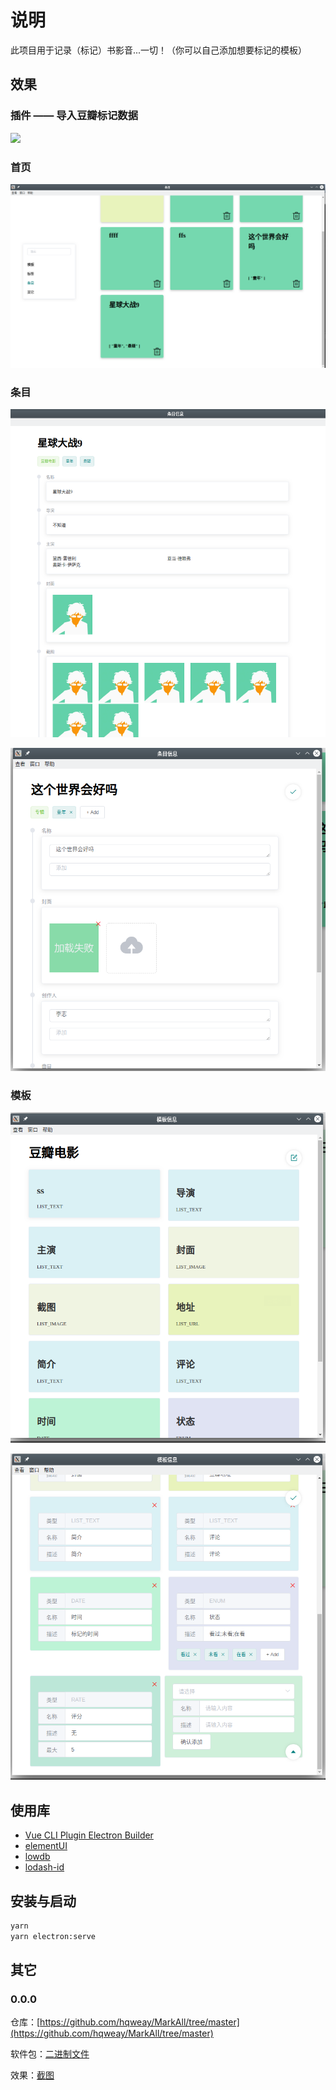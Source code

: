 # 说明

此项目用于记录（标记）书影音...一切！（你可以自己添加想要标记的模板）

## 效果

### 插件 —— 导入豆瓣标记数据

![](https://github.com/hqweay/MarkAll/blob/dev/examples/import-douban-datapng?raw=true)


### 首页

![](https://github.com/hqweay/MarkAll/blob/dev/examples/index.png?raw=true)

### 条目

![](https://github.com/hqweay/MarkAll/blob/dev/examples/item-info.png?raw=true)

![](https://github.com/hqweay/MarkAll/blob/dev/examples/item-edit.png?raw=true)

### 模板

![](https://github.com/hqweay/MarkAll/blob/dev/examples/template-info.png?raw=true)

![](https://github.com/hqweay/MarkAll/blob/dev/examples/template-edit.png?raw=true)

## 使用库

* [Vue CLI Plugin Electron Builder](https://nklayman.github.io/vue-cli-plugin-electron-builder/)
* [elementUI](<https://element.eleme.io/#/>)
* [lowdb](<https://github.com/typicode/lowdb>)
* [lodash-id](<https://github.com/typicode/lodash-id>)

## 安装与启动

```bash
yarn
yarn electron:serve
```

## 其它

### 0.0.0

仓库：[https://github.com/hqweay/MarkAll/tree/master](https://github.com/hqweay/MarkAll/tree/master)

软件包：[二进制文件](https://github.com/hqweay/MarkAll/releases) 

效果：[截图](https://github.com/hqweay/MarkAll/tree/master/examples)